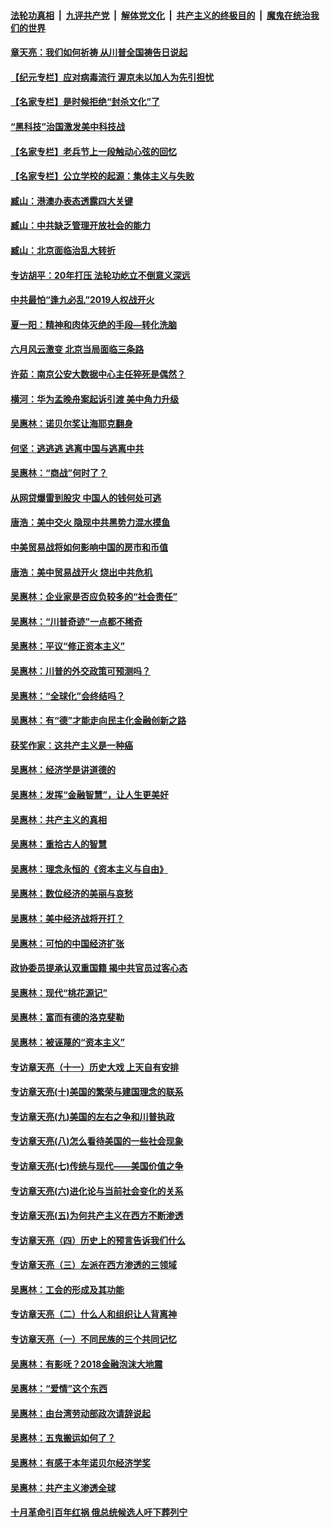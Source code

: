 ####  [法轮功真相](../../../../basic/blob/master/README.md?t=07110402) &nbsp;|&nbsp; [九评共产党](../../../../9ping.md/blob/master/README.md?t=07110402) &nbsp;|&nbsp; [解体党文化](../../../../jtdwh.md/blob/master/README.md?t=07110402)  &nbsp;|&nbsp; [共产主义的终极目的](../../../../gczydzjmd.md/blob/master/README.md?t=07110402) &nbsp;|&nbsp; [魔鬼在统治我们的世界](../../../../mgztzwmdsj.md/blob/master/README.md?t=07110402) 

#### [章天亮：我们如何祈祷 从川普全国祷告日说起](../pages/nsc423/n11944627.md?t=07110402) 

#### [【纪元专栏】应对病毒流行 渥京未以加人为先引担忧](../pages/nsc423/n11875714.md?t=07110402) 

#### [【名家专栏】是时候拒绝“封杀文化”了](../pages/nsc423/n11814093.md?t=07110402) 

#### [“黑科技”治国激发美中科技战](../pages/nsc423/n11638056.md?t=07110402) 

#### [【名家专栏】老兵节上一段触动心弦的回忆](../pages/nsc423/n11646016.md?t=07110402) 

#### [【名家专栏】公立学校的起源：集体主义与失败](../pages/nsc423/n11601833.md?t=07110402) 

#### [臧山：港澳办表态透露四大关键](../pages/nsc423/n11421628.md?t=07110402) 

#### [臧山：中共缺乏管理开放社会的能力](../pages/nsc423/n11407457.md?t=07110402) 

#### [臧山：北京面临治乱大转折](../pages/nsc423/n11406895.md?t=07110402) 

#### [专访胡平：20年打压 法轮功屹立不倒意义深远](../pages/nsc423/n11398800.md?t=07110402) 

#### [中共最怕“逢九必乱”2019人权战开火](../pages/nsc423/n11385248.md?t=07110402) 

#### [夏一阳：精神和肉体灭绝的手段—转化洗脑](../pages/nsc423/n11368250.md?t=07110402) 

#### [六月风云激变 北京当局面临三条路](../pages/nsc423/n11313668.md?t=07110402) 

#### [许茹：南京公安大数据中心主任猝死是偶然？](../pages/nsc423/n11064744.md?t=07110402) 

#### [横河：华为孟晚舟案起诉引渡 美中角力升级](../pages/nsc423/n11027230.md?t=07110402) 

#### [吴惠林：诺贝尔奖让海耶克翻身](../pages/nsc423/n10890049.md?t=07110402) 

#### [何坚：逃逃逃 逃离中国与逃离中共](../pages/nsc423/n10592891.md?t=07110402) 

#### [吴惠林：“商战”何时了？](../pages/nsc423/n10573558.md?t=07110402) 

#### [从网贷爆雷到股灾 中国人的钱何处可逃](../pages/nsc423/n10572800.md?t=07110402) 

#### [唐浩：美中交火 隐现中共黑势力混水摸鱼](../pages/nsc423/n10544040.md?t=07110402) 

#### [中美贸易战将如何影响中国的房市和币值](../pages/nsc423/n10543697.md?t=07110402) 

#### [唐浩：美中贸易战开火 烧出中共危机](../pages/nsc423/n10540126.md?t=07110402) 

#### [吴惠林：企业家是否应负较多的“社会责任”](../pages/nsc423/n10535022.md?t=07110402) 

#### [吴惠林：“川普奇迹”一点都不稀奇](../pages/nsc423/n10512808.md?t=07110402) 

#### [吴惠林：平议“修正资本主义”](../pages/nsc423/n10495724.md?t=07110402) 

#### [吴惠林：川普的外交政策可预测吗？](../pages/nsc423/n10462387.md?t=07110402) 

#### [吴惠林：“全球化”会终结吗？](../pages/nsc423/n10452838.md?t=07110402) 

#### [吴惠林：有“德”才能走向民主化金融创新之路](../pages/nsc423/n10432292.md?t=07110402) 

#### [获奖作家：这共产主义是一种癌](../pages/nsc423/n10431541.md?t=07110402) 

#### [吴惠林：经济学是讲道德的](../pages/nsc423/n10398014.md?t=07110402) 

#### [吴惠林：发挥“金融智慧”，让人生更美好](../pages/nsc423/n10375019.md?t=07110402) 

#### [吴惠林：共产主义的真相](../pages/nsc423/n10351394.md?t=07110402) 

#### [吴惠林：重拾古人的智慧](../pages/nsc423/n10337691.md?t=07110402) 

#### [吴惠林：理念永恒的《资本主义与自由》](../pages/nsc423/n10316274.md?t=07110402) 

#### [吴惠林：数位经济的美丽与哀愁](../pages/nsc423/n10292946.md?t=07110402) 

#### [吴惠林：美中经济战将开打？](../pages/nsc423/n10258825.md?t=07110402) 

#### [吴惠林：可怕的中国经济扩张](../pages/nsc423/n10219147.md?t=07110402) 

#### [政协委员提承认双重国籍 揭中共官员过客心态](../pages/nsc423/n10208809.md?t=07110402) 

#### [吴惠林：现代“桃花源记”](../pages/nsc423/n10185234.md?t=07110402) 

#### [吴惠林：富而有德的洛克斐勒](../pages/nsc423/n10142264.md?t=07110402) 

#### [吴惠林：被诬蔑的“资本主义”](../pages/nsc423/n10124816.md?t=07110402) 

#### [专访章天亮（十一）历史大戏 上天自有安排](../pages/nsc423/n10094905.md?t=07110402) 

#### [专访章天亮(十)美国的繁荣与建国理念的联系](../pages/nsc423/n10094899.md?t=07110402) 

#### [专访章天亮(九)美国的左右之争和川普执政](../pages/nsc423/n10094889.md?t=07110402) 

#### [专访章天亮(八)怎么看待美国的一些社会现象](../pages/nsc423/n10094857.md?t=07110402) 

#### [专访章天亮(七)传统与现代——美国价值之争](../pages/nsc423/n10093140.md?t=07110402) 

#### [专访章天亮(六)进化论与当前社会变化的关系](../pages/nsc423/n10092036.md?t=07110402) 

#### [专访章天亮(五)为何共产主义在西方不断渗透](../pages/nsc423/n10083620.md?t=07110402) 

#### [专访章天亮（四）历史上的预言告诉我们什么](../pages/nsc423/n10083606.md?t=07110402) 

#### [专访章天亮（三）左派在西方渗透的三领域](../pages/nsc423/n10081115.md?t=07110402) 

#### [吴惠林：工会的形成及其功能](../pages/nsc423/n10080633.md?t=07110402) 

#### [专访章天亮（二）什么人和组织让人背离神](../pages/nsc423/n10076637.md?t=07110402) 

#### [专访章天亮（一）不同民族的三个共同记忆](../pages/nsc423/n10074188.md?t=07110402) 

#### [吴惠林：有影呒？2018金融泡沫大地震](../pages/nsc423/n10040534.md?t=07110402) 

#### [吴惠林：“爱情”这个东西](../pages/nsc423/n10019423.md?t=07110402) 

#### [吴惠林：由台湾劳动部政次请辞说起](../pages/nsc423/n9979679.md?t=07110402) 

#### [吴惠林：五鬼搬运如何了？](../pages/nsc423/n9925338.md?t=07110402) 

#### [吴惠林：有感于本年诺贝尔经济学奖](../pages/nsc423/n9871883.md?t=07110402) 

#### [吴惠林：共产主义渗透全球](../pages/nsc423/n9812748.md?t=07110402) 

#### [十月革命引百年红祸 俄总统候选人吁下葬列宁](../pages/nsc423/n9810182.md?t=07110402) 

